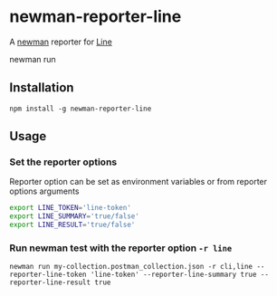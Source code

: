 # newman-reporter-line

A [newman](https://github.com/postmanlabs/newman) reporter for [Line](https://notify-bot.line.me/en/)

newman run

## Installation

```npm install -g newman-reporter-line```

## Usage

### Set the reporter options

Reporter option can be set as environment variables or from reporter options arguments

```sh
export LINE_TOKEN='line-token'
export LINE_SUMMARY='true/false'
export LINE_RESULT='true/false'
```

### Run newman test with the reporter option `-r line`

```newman run my-collection.postman_collection.json -r cli,line --reporter-line-token 'line-token' --reporter-line-summary true --reporter-line-result true```
